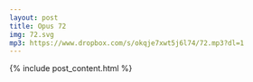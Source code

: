 ```yaml
---
layout: post
title: Opus 72
img: 72.svg
mp3: https://www.dropbox.com/s/okqje7xwt5j6l74/72.mp3?dl=1
---
```


{% include post_content.html %}
